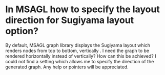 
# In MSAGL how to specify the layout direction for Sugiyama layout option?

By default, MSAGL graph library displays the Sugiyama layout which renders nodes from top to bottom, vertically . I need the graph to be rendered horizontally instead of vertically? How can this be achieved? I could not find a setting which allows me to specify the direction of the generated graph.
Any help or pointers will be appreciated.

        
